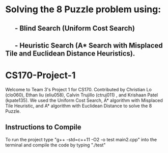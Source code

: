 # Solving the 8 Puzzle problem using:
## &nbsp;&nbsp;&nbsp;&nbsp;&nbsp; - Blind Search (Uniform Cost Search)
## &nbsp;&nbsp;&nbsp;&nbsp;&nbsp; - Heuristic Search (A* Search with Misplaced Tile and Euclidean Distance Heuristics).


# CS170-Project-1
Welcome to Team 3's Project 1 for CS170.
Contributed by Christian Lo (clo060), Ethan liu (eliu058), Calvin Trujillo (ctruj011) , and Krishaan Patel (kpate135).
We used the Uniform Cost Search, A* algorithm with Misplaced Tile Heuristic, and A* algorithm with Euclidean Distance to solve the 8 Puzzle.

## Instructions to Compile
To run the project type "g++ -std=c++11 -O2 -o test main2.cpp" into the terminal and compile the code by typing "./test"
